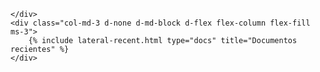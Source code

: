 <main class="d-md-flex">
    <div class="col-md-9 d-flex flex-column flex-fill">
        
    </div>
    <div class="col-md-3 d-none d-md-block d-flex flex-column flex-fill ms-3">
        {% include lateral-recent.html type="docs" title="Documentos recientes" %}
    </div>
</main>